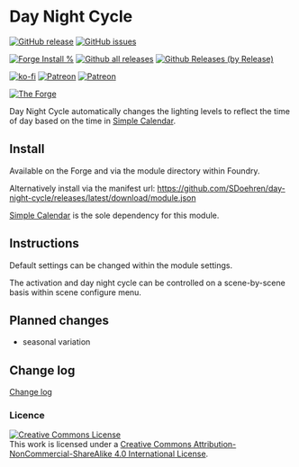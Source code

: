 # Day Night Cycle

[![GitHub release](https://img.shields.io/github/release/sdoehren/day-night-cycle.svg)](https://GitHub.com/sdoehren/day-night-cycle/releases/)
[![GitHub issues](https://img.shields.io/github/issues/sdoehren/day-night-cycle.svg)](https://GitHub.com/sdoehren/day-night-cycle/issues/)


[![Forge Install %](https://img.shields.io/badge/dynamic/json?label=Forge%20Installs&query=package.installs&suffix=%25&url=https%3A%2F%2Fforge-vtt.com%2Fapi%2Fbazaar%2Fpackage%2Fday-night-cycle)](https://GitHub.com/sdoehren/day-night-cycle/releases/)
[![Github all releases](https://img.shields.io/github/downloads/sdoehren/day-night-cycle/total.svg)](https://GitHub.com/sdoehren/day-night-cycle/releases/)
[![Github Releases (by Release)](https://img.shields.io/github/downloads/sdoehren/day-night-cycle/latest/total.svg)](https://GitHub.com/sdoehren/day-night-cycle/releases/)

[![ko-fi](https://img.shields.io/badge/ko--fi-Support%20Me-red?style=flat-square&logo=ko-fi)](https://ko-fi.com/sdoehren)
[![Patreon](https://img.shields.io/badge/Patreon-Support%20Me-red?style=flat-square&logo=patreon)](https://www.patreon.com/bePatron?u=49614365)
[![Patreon](https://img.shields.io/badge/Crypto-Support-red?style=flat-square)](https://sdoehren.github.io/support.html)


[![The Forge](https://img.shields.io/badge/The%20Forge-Pay%20What%20You%20Want-success?style=flat-square)](https://eu.forge-vtt.com/bazaar#package=day-night-cycle)

Day Night Cycle automatically changes the lighting levels to reflect the time of day based on the time in [Simple Calendar](https://github.com/vigoren/foundryvtt-simple-calendar).

## Install

Available on the Forge and via the module directory within Foundry.

Alternatively install via the manifest url: https://github.com/SDoehren/day-night-cycle/releases/latest/download/module.json

[Simple Calendar](https://github.com/vigoren/foundryvtt-simple-calendar) is the sole dependency for this module.

## Instructions

Default settings can be changed within the module settings.  

The activation and day night cycle can be controlled on a scene-by-scene basis within scene configure menu.

## Planned changes

- seasonal variation

## Change log

[Change log](Changelog.md)

### Licence

<a rel="license" href="http://creativecommons.org/licenses/by-nc-sa/4.0/"><img alt="Creative Commons License" style="border-width:0" src="https://i.creativecommons.org/l/by-nc-sa/4.0/88x31.png" /></a><br />This work is licensed under a <a rel="license" href="http://creativecommons.org/licenses/by-nc-sa/4.0/">Creative Commons Attribution-NonCommercial-ShareAlike 4.0 International License</a>.